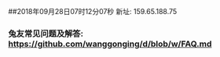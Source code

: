 ##2018年09月28日07时12分07秒 新址: 159.65.188.75
### 兔友常见问题及解答: https://github.com/wanggonging/d/blob/w/FAQ.md
